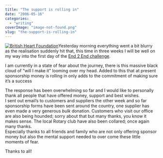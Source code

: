 ```yaml
---
title: "The support is rolling in"
date: "2006-05-16"
categories: 
  - "writing"
coverImage: "image-not-found.png"
slug: "the-support-is-rolling-in"
---
```


[![British Heart Foundation](/images/147476869_c5a3416ea3_m.jpg)](http://www.flickr.com/photos/funkylarma/147476869/ "BHF")Yesterday morning everything went a bit blurry as the realisation suddenly hit that, this time in three weeks I will be well on my way into the first day of the [End 2 End challenge](https://adamchamberlin.info/tagged/end2end).

I am currently in a state of fear about the journey, there is this massive black cloud of “will I make it” looming over my head. Added to this that at present sponsorship money is rolling in only adds to the commitment of making sure it’s a success

The response has been overwhelming so far and I would like to personally thank all people that have offered money, support and best wishes.  
I sent out email’s to customers and suppliers the other week and so far sponsorship forms have been sent around the country, one supplier has even made a very generous _bulk_ donation. Customers who visit our office are also being hounded; sorry about that but many thanks, you know it makes sense. The local Rotary club have also been collared; once again many thanks.  
Especially thanks to all friends and family who are not only offering sponsor money but also the mental support needed to over come these little moments of fear.

Thanks to all!
